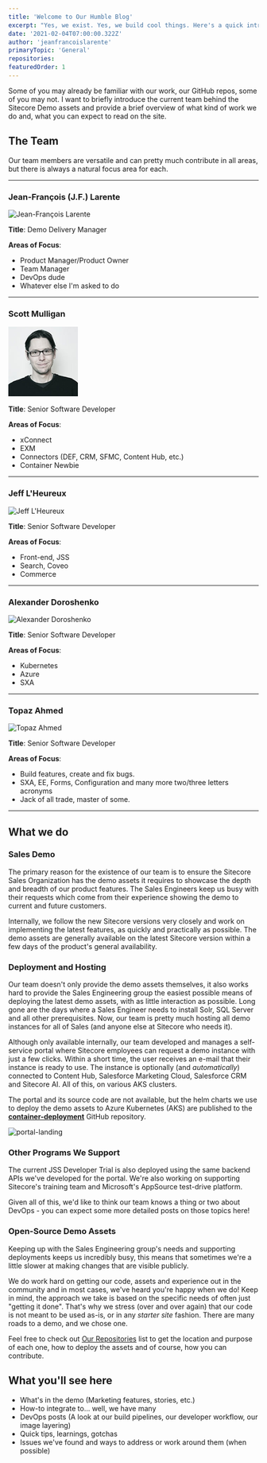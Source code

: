 ```yaml
---
title: 'Welcome to Our Humble Blog'
excerpt: "Yes, we exist. Yes, we build cool things. Here's a quick intro about what types of posts you may find contained herein!"
date: '2021-02-04T07:00:00.322Z'
author: 'jeanfrancoislarente'
primaryTopic: 'General'
repositories:
featuredOrder: 1
---
```


Some of you may already be familiar with our work, our GitHub repos, some of you may not. I want to briefly introduce the current team behind the Sitecore Demo assets and provide a brief overview of what kind of work we do and, what you can expect to read on the site.

## The Team

Our team members are versatile and can pretty much contribute in all areas, but there is always a natural focus area for each.

---

### Jean-François (J.F.) Larente

<img src="/assets/blog/authors/jeanfrancoislarente.png" width="140" alt="Jean-François Larente" />

**Title**: Demo Delivery Manager

**Areas of Focus**:

- Product Manager/Product Owner
- Team Manager
- DevOps dude
- Whatever else I'm asked to do

---

### Scott Mulligan

<img src="/assets/blog/authors/scottmulligan.png" width="140" alt="Scott Mulligan" />

**Title**: Senior Software Developer

**Areas of Focus**:

- xConnect
- EXM
- Connectors (DEF, CRM, SFMC, Content Hub, etc.)
- Container Newbie

---

### Jeff L'Heureux

<img src="/assets/blog/authors/jefflheureux.jpg" width="140" alt="Jeff L'Heureux" />

**Title**: Senior Software Developer

**Areas of Focus**:

- Front-end, JSS
- Search, Coveo
- Commerce

---

### Alexander Doroshenko

<img src="/assets/blog/authors/alexander.jpg" width="140" alt="Alexander Doroshenko" />

**Title**: Senior Software Developer

**Areas of Focus**:

- Kubernetes
- Azure
- SXA

---

### Topaz Ahmed

<img src="/assets/blog/authors/topazahmed.jpg" width="140" alt="Topaz Ahmed" />

**Title**: Senior Software Developer

**Areas of Focus**:

- Build features, create and fix bugs.
- SXA, EE, Forms, Configuration and many more two/three letters acronyms
- Jack of all trade, master of some.

---

## What we do

### Sales Demo

The primary reason for the existence of our team is to ensure the Sitecore Sales Organization has the demo assets it requires to showcase the depth and breadth of our product features. The Sales Engineers keep us busy with their requests which come from their experience showing the demo to current and future customers.

Internally, we follow the new Sitecore versions very closely and work on implementing the latest features, as quickly and practically as possible. The demo assets are generally available on the latest Sitecore version within a few days of the product's general availability.

### Deployment and Hosting

Our team doesn't only provide the demo assets themselves, it also works hard to provide the Sales Engineering group the easiest possible means of deploying the latest demo assets, with as little interaction as possible. Long gone are the days where a Sales Engineer needs to install Solr, SQL Server and all other prerequisites. Now, our team is pretty much hosting all demo instances for all of Sales (and anyone else at Sitecore who needs it).

Although only available internally, our team developed and manages a self-service portal where Sitecore employees can request a demo instance with just a few clicks. Within a short time, the user receives an e-mail that their instance is ready to use. The instance is optionally (and *automatically*) connected to Content Hub, Salesforce Marketing Cloud, Salesforce CRM and Sitecore AI. All of this, on various AKS clusters.

The portal and its source code are not available, but the helm charts we use to deploy the demo assets to Azure Kubernetes (AKS) are published to the **[container-deployment](/repositories/container-deployment)** GitHub repository.

![portal-landing](/assets/blog/welcome/portal-landing.png)

### Other Programs We Support

The current JSS Developer Trial is also deployed using the same backend APIs we've developed for the portal. We're also working on supporting Sitecore's training team and Microsoft's AppSource test-drive platform.

Given all of this, we'd like to think our team knows a thing or two about DevOps - you can expect some more detailed posts on those topics here!

### Open-Source Demo Assets

Keeping up with the Sales Engineering group's needs and supporting deployments keeps us incredibly busy, this means that sometimes we're a little slower at making changes that are visible publicly.

We do work hard on getting our code, assets and experience out in the community and in most cases, we've heard you're happy when we do! Keep in mind, the approach we take is based on the specific needs of often just "getting it done". That's why we stress (over and over again) that our code is not meant to be used as-is, or in any *starter site* fashion. There are many roads to a demo, and we chose one.

Feel free to check out [Our Repositories](/repositories) list to get the location and purpose of each one, how to deploy the assets and of course, how you can contribute.

## What you'll see here

- What's in the demo (Marketing features, stories, etc.)
- How-to integrate to... well, we have many
- DevOps posts (A look at our build pipelines, our developer workflow, our image layering)
- Quick tips, learnings, gotchas
- Issues we've found and ways to address or work around them (when possible)
